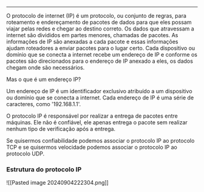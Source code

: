 
---

 O protocolo de internet (IP) é um protocolo, ou conjunto de regras, para roteamento e endereçamento de pacotes de dados para que eles possam viajar pelas redes e chegar ao destino correto. Os dados que atravessam a internet são divididos em partes menores, chamadas de pacotes. As informações de IP são anexadas a cada pacote e essas informações ajudam roteadores a enviar pacotes para o lugar certo. Cada dispositivo ou domínio que se conecta a internet recebe um endereço de IP e conforme os pacotes são direcionados para o endereço de IP anexado a eles, os dados chegam onde são necessários.

Mas o que é um endereço IP?

Um endereço de IP é um identificador exclusivo atribuído a um dispositivo ou domínio que se conecta a internet. Cada endereço de IP é uma série de caracteres, como '192.168.1.1'.

O protocolo IP é responsável por realizar a entrega de pacotes entre máquinas. Ele não é confiável, ele apenas entrega o pacote sem realizar nenhum tipo de verificação após a entrega.

Se quisermos confiabilidade podemos associar o protocolo IP ao protocolo TCP e se quisermos velocidade podemos associar o protocolo IP ao protocolo UDP.

### Estrutura do protocolo IP

![[Pasted image 20240904222304.png]]

